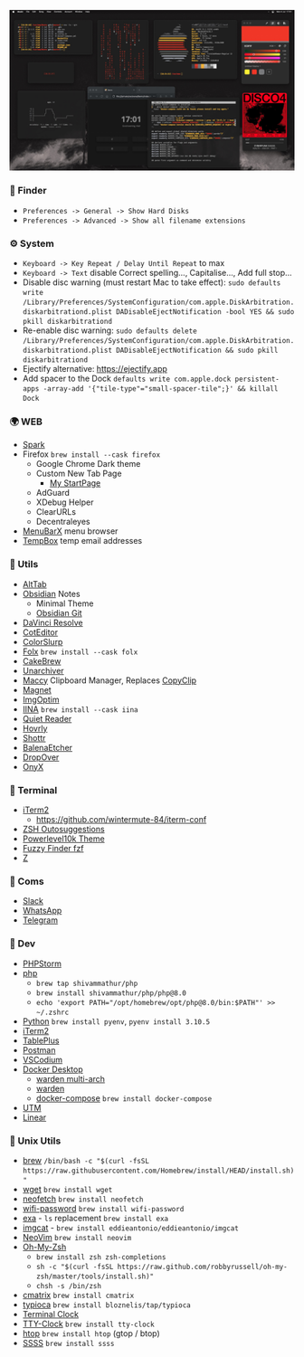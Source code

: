 ![image](assets/screen.jpg)

### 🚀 Finder

- `Preferences -> General -> Show Hard Disks`
- `Preferences -> Advanced -> Show all filename extensions`

### ⚙️ System

- `Keyboard -> Key Repeat / Delay Until Repeat` to max
- `Keyboard -> Text` disable Correct spelling..., Capitalise..., Add full stop...
- Disable disc warning (must restart Mac to take effect): `sudo defaults write /Library/Preferences/SystemConfiguration/com.apple.DiskArbitration.diskarbitrationd.plist DADisableEjectNotification -bool YES && sudo pkill diskarbitrationd`
- Re-enable disc warning: `sudo defaults delete /Library/Preferences/SystemConfiguration/com.apple.DiskArbitration.diskarbitrationd.plist DADisableEjectNotification && sudo pkill diskarbitrationd`
- Ejectify alternative: https://ejectify.app
- Add spacer to the Dock
`defaults write com.apple.dock persistent-apps -array-add '{"tile-type"="small-spacer-tile";}' && killall Dock`

### 🌍 WEB

- [Spark](https://sparkmailapp.com/)
- Firefox `brew install --cask firefox`
  - Google Chrome Dark theme
  - Custom New Tab Page 
     - [My StartPage](https://wintermute-84.github.io/bento/)
  - AdGuard
  - XDebug Helper
  - ClearURLs
  - Decentraleyes
- [MenuBarX](https://menubarx.app/) menu browser
- [TempBox](https://github.com/devwaseem/TempBox) temp email addresses

### 🎨️ Utils
- [AltTab](https://alt-tab-macos.netlify.app/)
- [Obsidian](https://obsidian.md/) Notes
    - Minimal Theme
    - [Obsidian Git](https://github.com/denolehov/obsidian-git)
- [DaVinci Resolve](https://www.blackmagicdesign.com/products/davinciresolve/)
- [CotEditor](https://github.com/coteditor/CotEditor)
- [ColorSlurp](https://colorslurp.com/)
- [Folx](https://mac.eltima.com/folx-download.html) `brew install --cask folx`
- [CakeBrew](https://github.com/brunophilipe/Cakebrew)
- [Unarchiver](https://apps.apple.com/us/app/the-unarchiver/id425424353?mt=12)
- [Maccy](https://maccy.app/) Clipboard Manager, Replaces [CopyClip](https://apps.apple.com/us/app/copyclip-clipboard-history/id595191960?mt=12)
- [Magnet](https://apps.apple.com/us/app/magnet/id441258766?mt=12)
- [ImgOptim](https://imageoptim.com/mac)
- [IINA](https://iina.io/) `brew install --cask iina`
- [Quiet Reader](https://quietreader.app/)
- [Hovrly](https://hovrly.com/)
- [Shottr](https://shottr.cc/)
- [BalenaEtcher](https://www.balena.io/etcher/)
- [DropOver](https://dropoverapp.com/)
- [OnyX](https://www.titanium-software.fr/en/onyx.html)

### 💾 Terminal
- [iTerm2](https://iterm2.com/) 
    - https://github.com/wintermute-84/iterm-conf
- [ZSH Outosuggestions](https://github.com/zsh-users/zsh-autosuggestions/blob/master/INSTALL.md#oh-my-zsh)
- [Powerlevel10k Theme](https://github.com/romkatv/powerlevel10k)
- [Fuzzy Finder fzf](https://github.com/junegunn/fzf)
- [Z](https://github.com/agkozak/zsh-z)

### 📡 Coms

- [Slack](https://slack.com/downloads/mac)
- [WhatsApp](https://www.whatsapp.com/download/)
- [Telegram](https://macos.telegram.org/)


### 👺 Dev
- [PHPStorm](https://www.jetbrains.com/phpstorm/download/#section=mac)
- [php](https://php.net) 
  - `brew tap shivammathur/php`
  - `brew install shivammathur/php/php@8.0`
  - `echo 'export PATH="/opt/homebrew/opt/php@8.0/bin:$PATH"' >> ~/.zshrc`
- [Python](#) `brew install pyenv`, `pyenv install 3.10.5`
- [iTerm2](https://iterm2.com/)
- [TablePlus](https://tableplus.com/)
- [Postman](https://www.postman.com/)
- [VSCodium](https://github.com/VSCodium/vscodium)
- [Docker Desktop](https://www.docker.com/products/docker-desktop/)
  - [warden multi-arch](https://github.com/drpayyne/warden-multi-arch)
  - [warden](https://github.com/davidalger/warden)
  - [docker-compose](#) `brew install docker-compose`
- [UTM](https://getutm.app/install/)
- [Linear](https://linear.app/download)

### 🍺 Unix Utils

- [brew](https://brew.sh/) `/bin/bash -c "$(curl -fsSL https://raw.githubusercontent.com/Homebrew/install/HEAD/install.sh)"`
- [wget](#) `brew install wget`
- [neofetch](https://github.com/dylanaraps/neofetch) `brew install neofetch`
- [wifi-password](https://github.com/rauchg/wifi-password)  `brew install wifi-password`
- [exa](https://github.com/ogham/exa) - `ls` replacement `brew install exa`
- [imgcat](https://github.com/eddieantonio/imgcat) - `brew install eddieantonio/eddieantonio/imgcat`
- [NeoVim](https://neovim.io/) `brew install neovim`
- [Oh-My-Zsh](https://github.com/ohmyzsh/ohmyzsh)
  - `brew install zsh zsh-completions`
  - `sh -c "$(curl -fsSL https://raw.github.com/robbyrussell/oh-my-zsh/master/tools/install.sh)"`
  - `chsh -s /bin/zsh`
- [cmatrix](https://github.com/abishekvashok/cmatrix/) `brew install cmatrix`
- [typioca](https://github.com/bloznelis/typioca) `brew install bloznelis/tap/typioca`
- [Terminal Clock](https://github.com/wintermute-84/clock)
- [TTY-Clock](https://www.carta.tech/man-pages/man1/tty-clock.1.html) `brew install tty-clock`
- [htop](https://github.com/htop-dev/htop) `brew install htop` (gtop / btop)
- [SSSS](http://point-at-infinity.org/ssss/) `brew install ssss`


